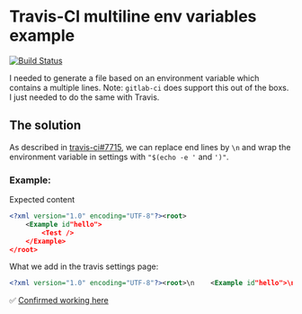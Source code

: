 # Travis-CI multiline env variables example

[![Build Status](https://travis-ci.com/GabLeRoux/travis-multiline-env-example.svg?branch=master)](https://travis-ci.com/GabLeRoux/travis-multiline-env-example)

I needed to generate a file based on an environment variable which contains a multiple lines. Note: `gitlab-ci` does support this out of the boxs. I just needed to do the same with Travis.

## The solution

As described in [travis-ci#7715](https://github.com/travis-ci/travis-ci/issues/7715#issuecomment-362536708), we can replace end lines by `\n` and wrap the environment variable in settings with `"$(echo -e '` and `')"`.

### Example:

Expected content

```xml
<?xml version="1.0" encoding="UTF-8"?><root>
    <Example id"hello">
        <Test />
    </Example>
</root>
```

What we add in the travis settings page:

```xml
<?xml version="1.0" encoding="UTF-8"?><root>\n    <Example id"hello">\n        <Test />\n    </Example>\n</root>
```

:white_check_mark: [Confirmed working here](https://travis-ci.com/GabLeRoux/travis-multiline-env-example)
